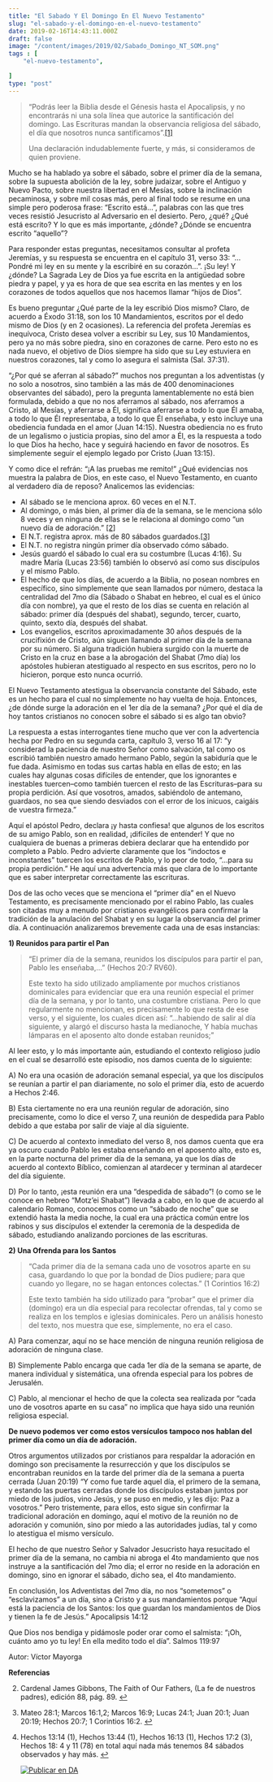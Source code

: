 ```yaml
---
title: "El Sabado Y El Domingo En El Nuevo Testamento"
slug: "el-sabado-y-el-domingo-en-el-nuevo-testamento"
date: 2019-02-16T14:43:11.000Z
draft: false
image: "/content/images/2019/02/Sabado_Domingo_NT_SOM.png"
tags : [
    "el-nuevo-testamento",

]
type: "post"
---
```


   
>  “Podrás leer la Biblia desde el Génesis hasta el Apocalipsis, y no encontrarás ni una sola línea que autorice la santificación del domingo. Las Escrituras mandan la observancia religiosa del sábado, el día que nosotros nunca santificamos”.[[1]](#fn1)
> 
>   Una declaración indudablemente fuerte, y más, si consideramos de quien proviene.

 Mucho se ha hablado ya sobre el sábado, sobre el primer día de la semana, sobre la supuesta abolición de la ley, sobre judaizar, sobre el Antiguo y Nuevo Pacto, sobre nuestra libertad en el Mesías, sobre la inclinación pecaminosa, y sobre mil cosas más, pero al final todo se resume en una simple pero poderosa frase: “Escrito está…”, palabras con las que tres veces resistió Jesucristo al Adversario en el desierto. Pero, ¿qué? ¿Qué está escrito? Y lo que es más importante, ¿dónde? ¿Dónde se encuentra escrito “aquello”?

 Para responder estas preguntas, necesitamos consultar al profeta Jeremías, y su respuesta se encuentra en el capítulo 31, verso 33: “…Pondré mi ley en su mente y la escribiré en su corazón…”. ¡Su ley! Y ¿dónde? La Sagrada Ley de Dios ya fue escrita en la antigüedad sobre piedra y papel, y ya es hora de que sea escrita en las mentes y en los corazones de todos aquellos que nos hacemos llamar “hijos de Dios”.

 Es bueno preguntar ¿Qué parte de la ley escribió Dios mismo? Claro, de acuerdo a Éxodo 31:18, son los 10 Mandamientos, escritos por el dedo mismo de Dios (y en 2 ocasiones). La referencia del profeta Jeremías es inequívoca, Cristo desea volver a escribir su Ley, sus 10 Mandamientos, pero ya no más sobre piedra, sino en corazones de carne. Pero esto no es nada nuevo, el objetivo de Dios siempre ha sido que su Ley estuviera en nuestros corazones, tal y como lo asegura el salmista (Sal. 37:31).

 “¿Por qué se aferran al sábado?” muchos nos preguntan a los adventistas (y no solo a nosotros, sino también a las más de 400 denominaciones observantes del sábado), pero la pregunta lamentablemente no está bien formulada, debido a que no nos aferramos al sábado, nos aferramos a Cristo, al Mesías, y aferrarse a Él, significa aferrarse a todo lo que Él amaba, a todo lo que Él representaba, a todo lo que Él enseñaba, y esto incluye una obediencia fundada en el amor (Juan 14:15). Nuestra obediencia no es fruto de un legalismo o justicia propias, sino del amor a Él, es la respuesta a todo lo que Dios ha hecho, hace y seguirá haciendo en favor de nosotros. Es simplemente seguir el ejemplo legado por Cristo (Juan 13:15).

 Y como dice el refrán: “¡A las pruebas me remito!” ¿Qué evidencias nos muestra la palabra de Dios, en este caso, el Nuevo Testamento, en cuanto al verdadero día de reposo? Analicemos las evidencias:

 
 * Al sábado se le menciona aprox. 60 veces en el N.T.
 * Al domingo, o más bien, al primer día de la semana, se le menciona sólo 8 veces y en ninguna de ellas se le relaciona al domingo como “un nuevo día de adoración.” [[2]](#fn2)
 * El N.T. registra aprox. más de 80 sábados guardados.[[3]](#fn3)
 * El N.T. no registra ningún primer día observado cómo sábado.
 * Jesús guardó el sábado lo cual era su costumbre (Lucas 4:16). Su madre María (Lucas 23:56) también lo observó así como sus discípulos y el mismo Pablo.
 * El hecho de que los días, de acuerdo a la Biblia, no posean nombres en específico, sino simplemente que sean llamados por número, destaca la centralidad del 7mo día (Sábado o Shabat en hebreo, el cual es el único día con nombre), ya que el resto de los días se cuenta en relación al sábado: primer día (después del shabat), segundo, tercer, cuarto, quinto, sexto día, después del shabat.
 * Los evangelios, escritos aproximadamente 30 años después de la crucifixión de Cristo, aún siguen llamando al primer día de la semana por su número. Si alguna tradición hubiera surgido con la muerte de Cristo en la cruz en base a la abrogación del Shabat (7mo día) los apóstoles hubieran atestiguado al respecto en sus escritos, pero no lo hicieron, porque esto nunca ocurrió.
 
 El Nuevo Testamento atestigua la observancia constante del Sábado, este es un hecho para el cual no simplemente no hay vuelta de hoja. Entonces, ¿de dónde surge la adoración en el 1er día de la semana? ¿Por qué el día de hoy tantos cristianos no conocen sobre el sábado si es algo tan obvio?

 La respuesta a estas interrogantes tiene mucho que ver con la advertencia hecha por Pedro en su segunda carta, capítulo 3, verso 16 al 17: “y considerad la paciencia de nuestro Señor como salvación, tal como os escribió también nuestro amado hermano Pablo, según la sabiduría que le fue dada. Asimismo en todas sus cartas habla en ellas de esto; en las cuales hay algunas cosas difíciles de entender, que los ignorantes e inestables tuercen–como también tuercen el resto de las Escrituras–para su propia perdición. Así que vosotros, amados, sabiéndolo de antemano, guardaos, no sea que siendo desviados con el error de los inicuos, caigáis de vuestra firmeza.”

 Aquí el apóstol Pedro, declara ¡y hasta confiesa! que algunos de los escritos de su amigo Pablo, son en realidad, ¡difíciles de entender! Y que no cualquiera de buenas a primeras debiera declarar que ha entendido por completo a Pablo. Pedro advierte claramente que los “indoctos e inconstantes” tuercen los escritos de Pablo, y lo peor de todo, “…para su propia perdición.” He aquí una advertencia más que clara de lo importante que es saber interpretar correctamente las escrituras.

 Dos de las ocho veces que se menciona el “primer día” en el Nuevo Testamento, es precisamente mencionado por el rabino Pablo, las cuales son citadas muy a menudo por cristianos evangélicos para confirmar la tradición de la anulación del Shabat y en su lugar la observancia del primer día. A continuación analizaremos brevemente cada una de esas instancias:

 **1) Reunidos para partir el Pan**

 
>  “El primer día de la semana, reunidos los discípulos para partir el pan, Pablo les enseñaba,…” (Hechos 20:7 RV60).
> 
>   Este texto ha sido utilizado ampliamente por muchos cristianos dominicales para evidenciar que era una reunión especial el primer día de la semana, y por lo tanto, una costumbre cristiana. Pero lo que regularmente no mencionan, es precisamente lo que resta de ese verso, y el siguiente, los cuales dicen así: “…habiendo de salir al día siguiente, y alargó el discurso hasta la medianoche, Y había muchas lámparas en el aposento alto donde estaban reunidos;”

 Al leer esto, y lo más importante aún, estudiando el contexto religioso judío en el cual se desarrolló este episodio, nos damos cuenta de lo siguiente:

 A) No era una ocasión de adoración semanal especial, ya que los discípulos se reunían a partir el pan diariamente, no solo el primer día, esto de acuerdo a Hechos 2:46.

 B) Esta ciertamente no era una reunión regular de adoración, sino precisamente, como lo dice el verso 7, una reunión de despedida para Pablo debido a que estaba por salir de viaje al día siguiente.

 C) De acuerdo al contexto inmediato del verso 8, nos damos cuenta que era ya oscuro cuando Pablo les estaba enseñando en el aposento alto, esto es, en la parte nocturna del primer día de la semana, ya que los días de acuerdo al contexto Bíblico, comienzan al atardecer y terminan al atardecer del día siguiente.

 D) Por lo tanto, ¡esta reunión era una “despedida de sábado”! (o como se le conoce en hebreo “Motz’ei Shabat”) llevada a cabo, en lo que de acuerdo al calendario Romano, conocemos como un “sábado de noche” que se extendió hasta la media noche, la cual era una práctica común entre los rabinos y sus discípulos el extender la ceremonia de la despedida de sábado, estudiando analizando porciones de las escrituras.

 **2) Una Ofrenda para los Santos**

 
>  “Cada primer día de la semana cada uno de vosotros aparte en su casa, guardando lo que por la bondad de Dios pudiere; para que cuando yo llegare, no se hagan entonces colectas.” (1 Corintios 16:2)
> 
>   Este texto también ha sido utilizado para “probar” que el primer día (domingo) era un día especial para recolectar ofrendas, tal y como se realiza en los templos e iglesias dominicales. Pero un análisis honesto del texto, nos muestra que ese, simplemente, no era el caso.

 A) Para comenzar, aquí no se hace mención de ninguna reunión religiosa de adoración de ninguna clase.

 B) Simplemente Pablo encarga que cada 1er día de la semana se aparte, de manera individual y sistemática, una ofrenda especial para los pobres de Jerusalén.

 C) Pablo, al mencionar el hecho de que la colecta sea realizada por “cada uno de vosotros aparte en su casa” no implica que haya sido una reunión religiosa especial.

 **De nuevo podemos ver como estos versículos tampoco nos hablan del primer día como un día de adoración.**

 Otros argumentos utilizados por cristianos para respaldar la adoración en domingo son precisamente la resurrección y que los discípulos se encontraban reunidos en la tarde del primer día de la semana a puerta cerrada (Juan 20:19) “Y como fue tarde aquel día, el primero de la semana, y estando las puertas cerradas donde los discípulos estaban juntos por miedo de los judíos, vino Jesús, y se puso en medio, y les dijo: Paz a vosotros.” Pero tristemente, para ellos, esto sigue sin confirmar la tradicional adoración en domingo, aquí el motivo de la reunión no de adoración y comunión, sino por miedo a las autoridades judías, tal y como lo atestigua el mismo versículo.

 El hecho de que nuestro Señor y Salvador Jesucristo haya resucitado el primer día de la semana, no cambia ni abroga el 4to mandamiento que nos instruye a la santificación del 7mo día; el error no reside en la adoración en domingo, sino en ignorar el sábado, dicho sea, el 4to mandamiento.

 En conclusión, los Adventistas del 7mo día, no nos “sometemos” o “esclavizamos” a un día, sino a Cristo y a sus mandamientos porque “Aquí está la paciencia de los Santos: los que guardan los mandamientos de Dios y tienen la fe de Jesús.” Apocalipsis 14:12

 Que Dios nos bendiga y pidámosle poder orar como el salmista: “¡Oh, cuánto amo yo tu ley! En ella medito todo el día”. Salmos 119:97

 Autor: Víctor Mayorga

 **Referencias**

   
 2. Cardenal James Gibbons, The Faith of Our Fathers, (La fe de nuestros padres), edición 88, pág. 89. [↩︎](#fnref1)

 
 4. Mateo 28:1; Marcos 16:1,2; Marcos 16:9; Lucas 24:1; Juan 20:1; Juan 20:19; Hechos 20:7; 1 Corintios 16:2. [↩︎](#fnref2)

 
 6. Hechos 13:14 (1), Hechos 13:44 (1), Hechos 16:13 (1), Hechos 17:2 (3), Hechos 18: 4 y 11 (78) en total aquí nada más tenemos 84 sábados observados y hay más. [↩︎](#fnref3)

 
 
     [![Publicar en DA](/content/images/2020/06/Publicar_DA.png)](/quieres-publicar-en-da/) 